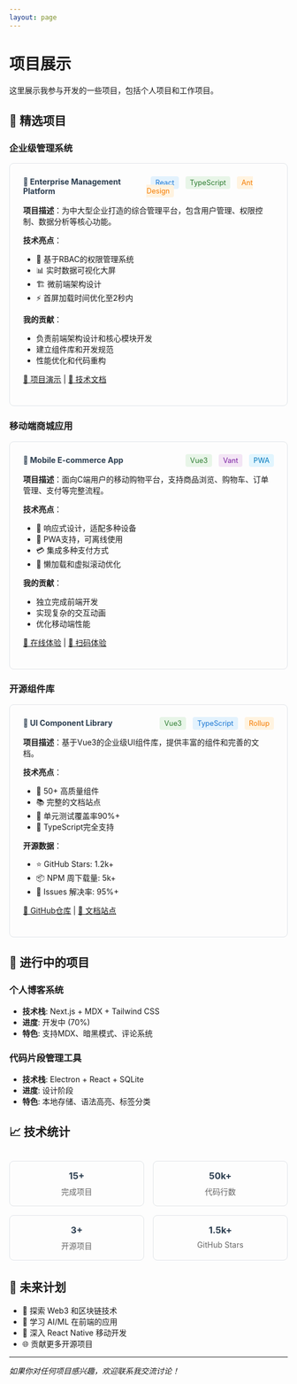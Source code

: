 ```yaml
---
layout: page
---
```


# 项目展示

这里展示我参与开发的一些项目，包括个人项目和工作项目。

## 🌟 精选项目

### 企业级管理系统

<div style="border: 1px solid #e1e5e9; border-radius: 8px; padding: 1.5rem; margin: 1rem 0;">
  <div style="display: flex; justify-content: space-between; align-items: center; margin-bottom: 1rem;">
    <h4 style="margin: 0; color: #2c3e50;">🏢 Enterprise Management Platform</h4>
    <div>
      <span style="background: #e3f2fd; color: #1976d2; padding: 0.25rem 0.5rem; border-radius: 4px; font-size: 0.8rem; margin-left: 0.5rem;">React</span>
      <span style="background: #e8f5e8; color: #2e7d32; padding: 0.25rem 0.5rem; border-radius: 4px; font-size: 0.8rem; margin-left: 0.5rem;">TypeScript</span>
      <span style="background: #fff3e0; color: #f57c00; padding: 0.25rem 0.5rem; border-radius: 4px; font-size: 0.8rem; margin-left: 0.5rem;">Ant Design</span>
    </div>
  </div>
  
  **项目描述**：为中大型企业打造的综合管理平台，包含用户管理、权限控制、数据分析等核心功能。
  
  **技术亮点**：
  - 🔐 基于RBAC的权限管理系统
  - 📊 实时数据可视化大屏
  - 🏗️ 微前端架构设计
  - ⚡ 首屏加载时间优化至2秒内
  
  **我的贡献**：
  - 负责前端架构设计和核心模块开发
  - 建立组件库和开发规范
  - 性能优化和代码重构
  
  [🔗 项目演示](https://demo.example.com) | [📖 技术文档](https://docs.example.com)
</div>

### 移动端商城应用

<div style="border: 1px solid #e1e5e9; border-radius: 8px; padding: 1.5rem; margin: 1rem 0;">
  <div style="display: flex; justify-content: space-between; align-items: center; margin-bottom: 1rem;">
    <h4 style="margin: 0; color: #2c3e50;">🛒 Mobile E-commerce App</h4>
    <div>
      <span style="background: #e8f5e8; color: #2e7d32; padding: 0.25rem 0.5rem; border-radius: 4px; font-size: 0.8rem; margin-left: 0.5rem;">Vue3</span>
      <span style="background: #f3e5f5; color: #7b1fa2; padding: 0.25rem 0.5rem; border-radius: 4px; font-size: 0.8rem; margin-left: 0.5rem;">Vant</span>
      <span style="background: #e1f5fe; color: #0277bd; padding: 0.25rem 0.5rem; border-radius: 4px; font-size: 0.8rem; margin-left: 0.5rem;">PWA</span>
    </div>
  </div>
  
  **项目描述**：面向C端用户的移动购物平台，支持商品浏览、购物车、订单管理、支付等完整流程。
  
  **技术亮点**：
  - 📱 响应式设计，适配多种设备
  - 🔄 PWA支持，可离线使用
  - 💳 集成多种支付方式
  - 🚀 懒加载和虚拟滚动优化
  
  **我的贡献**：
  - 独立完成前端开发
  - 实现复杂的交互动画
  - 优化移动端性能
  
  [🔗 在线体验](https://mobile.example.com) | [📱 扫码体验](#)
</div>

### 开源组件库

<div style="border: 1px solid #e1e5e9; border-radius: 8px; padding: 1.5rem; margin: 1rem 0;">
  <div style="display: flex; justify-content: space-between; align-items: center; margin-bottom: 1rem;">
    <h4 style="margin: 0; color: #2c3e50;">🎨 UI Component Library</h4>
    <div>
      <span style="background: #e8f5e8; color: #2e7d32; padding: 0.25rem 0.5rem; border-radius: 4px; font-size: 0.8rem; margin-left: 0.5rem;">Vue3</span>
      <span style="background: #e3f2fd; color: #1976d2; padding: 0.25rem 0.5rem; border-radius: 4px; font-size: 0.8rem; margin-left: 0.5rem;">TypeScript</span>
      <span style="background: #fff3e0; color: #f57c00; padding: 0.25rem 0.5rem; border-radius: 4px; font-size: 0.8rem; margin-left: 0.5rem;">Rollup</span>
    </div>
  </div>
  
  **项目描述**：基于Vue3的企业级UI组件库，提供丰富的组件和完善的文档。
  
  **技术亮点**：
  - 🧩 50+ 高质量组件
  - 📚 完整的文档站点
  - 🧪 单元测试覆盖率90%+
  - 🎯 TypeScript完全支持
  
  **开源数据**：
  - ⭐ GitHub Stars: 1.2k+
  - 📦 NPM 周下载量: 5k+
  - 🐛 Issues 解决率: 95%+
  
  [🔗 GitHub仓库](https://github.com/your-username/ui-library) | [📖 文档站点](https://ui-library.example.com)
</div>

## 🚧 进行中的项目

### 个人博客系统
- **技术栈**: Next.js + MDX + Tailwind CSS
- **进度**: 开发中 (70%)
- **特色**: 支持MDX、暗黑模式、评论系统

### 代码片段管理工具
- **技术栈**: Electron + React + SQLite
- **进度**: 设计阶段
- **特色**: 本地存储、语法高亮、标签分类

## 📈 技术统计

<div style="display: grid; grid-template-columns: repeat(auto-fit, minmax(200px, 1fr)); gap: 1rem; margin: 2rem 0;">
  <div style="text-align: center; padding: 1rem; border: 1px solid #e1e5e9; border-radius: 8px;">
    <h3 style="margin: 0; color: #2c3e50;">15+</h3>
    <p style="margin: 0.5rem 0 0 0; color: #666;">完成项目</p>
  </div>
  <div style="text-align: center; padding: 1rem; border: 1px solid #e1e5e9; border-radius: 8px;">
    <h3 style="margin: 0; color: #2c3e50;">50k+</h3>
    <p style="margin: 0.5rem 0 0 0; color: #666;">代码行数</p>
  </div>
  <div style="text-align: center; padding: 1rem; border: 1px solid #e1e5e9; border-radius: 8px;">
    <h3 style="margin: 0; color: #2c3e50;">3+</h3>
    <p style="margin: 0.5rem 0 0 0; color: #666;">开源项目</p>
  </div>
  <div style="text-align: center; padding: 1rem; border: 1px solid #e1e5e9; border-radius: 8px;">
    <h3 style="margin: 0; color: #2c3e50;">1.5k+</h3>
    <p style="margin: 0.5rem 0 0 0; color: #666;">GitHub Stars</p>
  </div>
</div>

## 🎯 未来计划

- 🔮 探索 Web3 和区块链技术
- 🤖 学习 AI/ML 在前端的应用
- 📱 深入 React Native 移动开发
- 🌐 贡献更多开源项目

---

*如果你对任何项目感兴趣，欢迎联系我交流讨论！*